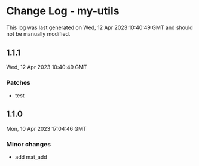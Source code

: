 # Change Log - my-utils

This log was last generated on Wed, 12 Apr 2023 10:40:49 GMT and should not be manually modified.

## 1.1.1
Wed, 12 Apr 2023 10:40:49 GMT

### Patches

- test

## 1.1.0
Mon, 10 Apr 2023 17:04:46 GMT

### Minor changes

- add mat_add

